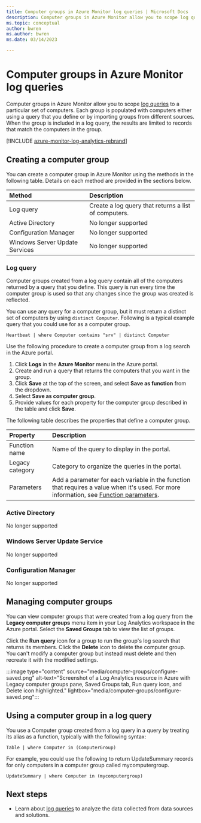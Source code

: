 ```yaml
---
title: Computer groups in Azure Monitor log queries | Microsoft Docs
description: Computer groups in Azure Monitor allow you to scope log queries to a particular set of computers.  This article describes the different methods you can use to create computer groups and how to use them in a log query.
ms.topic: conceptual
author: bwren
ms.author: bwren
ms.date: 03/14/2023

---
```


# Computer groups in Azure Monitor log queries
Computer groups in Azure Monitor allow you to scope [log queries](./log-query-overview.md) to a particular set of computers.  Each group is populated with computers either using a query that you define or by importing groups from different sources.  When the group is included in a log query, the results are limited to records that match the computers in the group.

[!INCLUDE [azure-monitor-log-analytics-rebrand](../../../includes/azure-monitor-log-analytics-rebrand.md)]

## Creating a computer group
You can create a computer group in Azure Monitor using the methods in the following table.  Details on each method are provided in the sections below. 

| Method | Description |
|:--- |:--- |
| Log query |Create a log query that returns a list of computers. |
| Active Directory | No longer supported |
| Configuration Manager | No longer supported |
| Windows Server Update Services | No longer supported |

### Log query
Computer groups created from a log query contain all of the computers returned by a query that you define.  This query is run every time the computer group is used so that any changes since the group was created is reflected.  

You can use any query for a computer group, but it must return a distinct set of computers by using `distinct Computer`.  Following is a typical example query that you could use for as a computer group.

```kusto
Heartbeat | where Computer contains "srv" | distinct Computer
```

Use the following procedure to create a computer group from a log search in the Azure portal.

1. Click **Logs** in the **Azure Monitor** menu in the Azure portal.
1. Create and run a query that returns the computers that you want in the group.
1. Click **Save** at the top of the screen, and select **Save as function** from the dropdown.
1. Select **Save as computer group**.
1. Provide values for each property for the computer group described in the table and click **Save**.

The following table describes the properties that define a computer group.

| Property | Description |
|:---|:---|
| Function name   | Name of the query to display in the portal. |
| Legacy category       | Category to organize the queries in the portal. |
| Parameters | Add a parameter for each variable in the function that requires a value when it's used. For more information, see [Function parameters](functions.md#function-parameters). |


### Active Directory
No longer supported

### Windows Server Update Service
No longer supported

### Configuration Manager
No longer supported

## Managing computer groups
You can view computer groups that were created from a log query from the **Legacy computer groups** menu item in your Log Analytics workspace in the Azure portal.  Select the **Saved Groups** tab to view the list of groups.  

Click the **Run query** icon for a group to run the group's log search that returns its members.  Click the **Delete** icon to delete the computer group.  You can't modify a computer group but instead must delete and then recreate it with the modified settings.

:::image type="content" source="media/computer-groups/configure-saved.png" alt-text="Screenshot of a Log Analytics resource in Azure with Legacy computer groups pane,  Saved Groups tab, Run query icon, and Delete icon highlighted." lightbox="media/computer-groups/configure-saved.png":::

## Using a computer group in a log query
You use a Computer group created from a log query in a query by treating its alias as a function, typically with the following syntax:

```kusto
Table | where Computer in (ComputerGroup)
```

For example, you could use the following to return UpdateSummary records for only computers in a computer group called mycomputergroup.

```kusto
UpdateSummary | where Computer in (mycomputergroup)
```

## Next steps
* Learn about [log queries](./log-query-overview.md) to analyze the data collected from data sources and solutions.